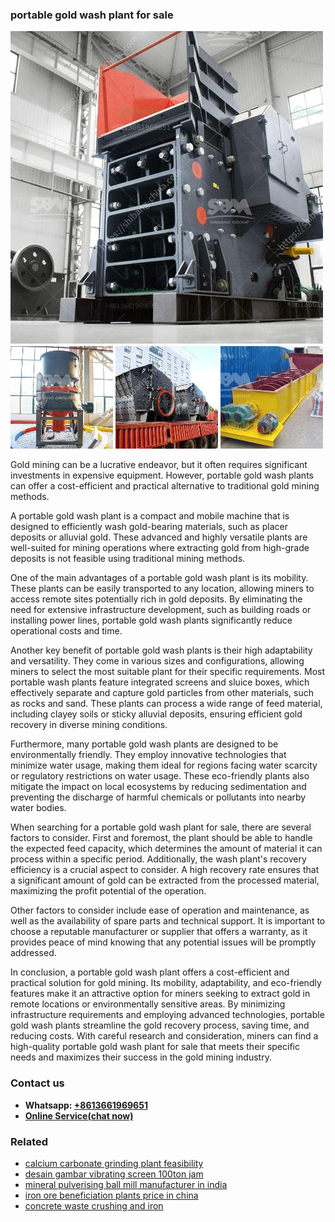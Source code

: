 <h3>portable gold wash plant for sale</h3><img src='1706753982.jpg' alt=''><p>Gold mining can be a lucrative endeavor, but it often requires significant investments in expensive equipment. However, portable gold wash plants can offer a cost-efficient and practical alternative to traditional gold mining methods.</p><p>A portable gold wash plant is a compact and mobile machine that is designed to efficiently wash gold-bearing materials, such as placer deposits or alluvial gold. These advanced and highly versatile plants are well-suited for mining operations where extracting gold from high-grade deposits is not feasible using traditional mining methods.</p><p>One of the main advantages of a portable gold wash plant is its mobility. These plants can be easily transported to any location, allowing miners to access remote sites potentially rich in gold deposits. By eliminating the need for extensive infrastructure development, such as building roads or installing power lines, portable gold wash plants significantly reduce operational costs and time.</p><p>Another key benefit of portable gold wash plants is their high adaptability and versatility. They come in various sizes and configurations, allowing miners to select the most suitable plant for their specific requirements. Most portable wash plants feature integrated screens and sluice boxes, which effectively separate and capture gold particles from other materials, such as rocks and sand. These plants can process a wide range of feed material, including clayey soils or sticky alluvial deposits, ensuring efficient gold recovery in diverse mining conditions.</p><p>Furthermore, many portable gold wash plants are designed to be environmentally friendly. They employ innovative technologies that minimize water usage, making them ideal for regions facing water scarcity or regulatory restrictions on water usage. These eco-friendly plants also mitigate the impact on local ecosystems by reducing sedimentation and preventing the discharge of harmful chemicals or pollutants into nearby water bodies.</p><p>When searching for a portable gold wash plant for sale, there are several factors to consider. First and foremost, the plant should be able to handle the expected feed capacity, which determines the amount of material it can process within a specific period. Additionally, the wash plant's recovery efficiency is a crucial aspect to consider. A high recovery rate ensures that a significant amount of gold can be extracted from the processed material, maximizing the profit potential of the operation.</p><p>Other factors to consider include ease of operation and maintenance, as well as the availability of spare parts and technical support. It is important to choose a reputable manufacturer or supplier that offers a warranty, as it provides peace of mind knowing that any potential issues will be promptly addressed.</p><p>In conclusion, a portable gold wash plant offers a cost-efficient and practical solution for gold mining. Its mobility, adaptability, and eco-friendly features make it an attractive option for miners seeking to extract gold in remote locations or environmentally sensitive areas. By minimizing infrastructure requirements and employing advanced technologies, portable gold wash plants streamline the gold recovery process, saving time, and reducing costs. With careful research and consideration, miners can find a high-quality portable gold wash plant for sale that meets their specific needs and maximizes their success in the gold mining industry.</p><h3>Contact us</h3><ul><li><strong>Whatsapp:&nbsp;<a href="https://wa.me/8613661969651">+8613661969651</a></strong></li><li><a href="https://swt.shibang-china.com/?git&amp;zhl&amp;portable gold wash plant for sale"><strong>Online Service(chat now)</strong></a></li></ul><h3>Related</h3><ul><li><a href='calcium carbonate grinding plant feasibility.md'>calcium carbonate grinding plant feasibility</a></li><li><a href='desain gambar vibrating screen 100ton jam.md'>desain gambar vibrating screen 100ton jam</a></li><li><a href='mineral pulverising ball mill manufacturer in india.md'>mineral pulverising ball mill manufacturer in india</a></li><li><a href='iron ore beneficiation plants price in china.md'>iron ore beneficiation plants price in china</a></li><li><a href='concrete waste crushing and iron.md'>concrete waste crushing and iron</a></li></ul>